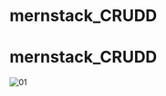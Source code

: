 ﻿# mernstack_CRUDD
# mernstack_CRUDD
![01](https://github.com/user-attachments/assets/e674b567-ebbf-4ad5-a572-283ba9ea1075)
